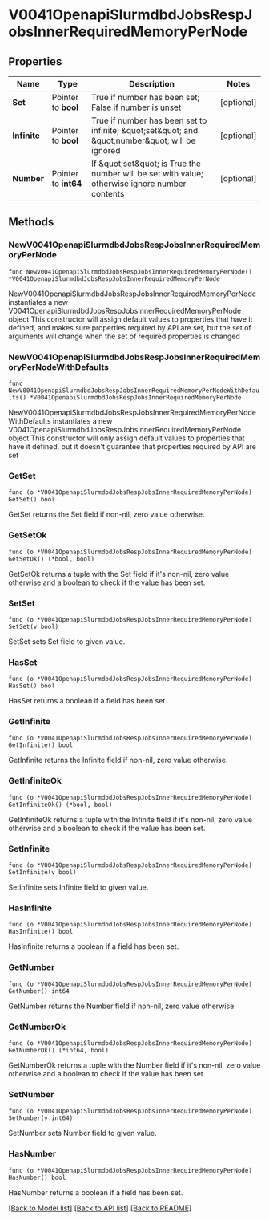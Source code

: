 # V0041OpenapiSlurmdbdJobsRespJobsInnerRequiredMemoryPerNode

## Properties

Name | Type | Description | Notes
------------ | ------------- | ------------- | -------------
**Set** | Pointer to **bool** | True if number has been set; False if number is unset | [optional] 
**Infinite** | Pointer to **bool** | True if number has been set to infinite; \&quot;set\&quot; and \&quot;number\&quot; will be ignored | [optional] 
**Number** | Pointer to **int64** | If \&quot;set\&quot; is True the number will be set with value; otherwise ignore number contents | [optional] 

## Methods

### NewV0041OpenapiSlurmdbdJobsRespJobsInnerRequiredMemoryPerNode

`func NewV0041OpenapiSlurmdbdJobsRespJobsInnerRequiredMemoryPerNode() *V0041OpenapiSlurmdbdJobsRespJobsInnerRequiredMemoryPerNode`

NewV0041OpenapiSlurmdbdJobsRespJobsInnerRequiredMemoryPerNode instantiates a new V0041OpenapiSlurmdbdJobsRespJobsInnerRequiredMemoryPerNode object
This constructor will assign default values to properties that have it defined,
and makes sure properties required by API are set, but the set of arguments
will change when the set of required properties is changed

### NewV0041OpenapiSlurmdbdJobsRespJobsInnerRequiredMemoryPerNodeWithDefaults

`func NewV0041OpenapiSlurmdbdJobsRespJobsInnerRequiredMemoryPerNodeWithDefaults() *V0041OpenapiSlurmdbdJobsRespJobsInnerRequiredMemoryPerNode`

NewV0041OpenapiSlurmdbdJobsRespJobsInnerRequiredMemoryPerNodeWithDefaults instantiates a new V0041OpenapiSlurmdbdJobsRespJobsInnerRequiredMemoryPerNode object
This constructor will only assign default values to properties that have it defined,
but it doesn't guarantee that properties required by API are set

### GetSet

`func (o *V0041OpenapiSlurmdbdJobsRespJobsInnerRequiredMemoryPerNode) GetSet() bool`

GetSet returns the Set field if non-nil, zero value otherwise.

### GetSetOk

`func (o *V0041OpenapiSlurmdbdJobsRespJobsInnerRequiredMemoryPerNode) GetSetOk() (*bool, bool)`

GetSetOk returns a tuple with the Set field if it's non-nil, zero value otherwise
and a boolean to check if the value has been set.

### SetSet

`func (o *V0041OpenapiSlurmdbdJobsRespJobsInnerRequiredMemoryPerNode) SetSet(v bool)`

SetSet sets Set field to given value.

### HasSet

`func (o *V0041OpenapiSlurmdbdJobsRespJobsInnerRequiredMemoryPerNode) HasSet() bool`

HasSet returns a boolean if a field has been set.

### GetInfinite

`func (o *V0041OpenapiSlurmdbdJobsRespJobsInnerRequiredMemoryPerNode) GetInfinite() bool`

GetInfinite returns the Infinite field if non-nil, zero value otherwise.

### GetInfiniteOk

`func (o *V0041OpenapiSlurmdbdJobsRespJobsInnerRequiredMemoryPerNode) GetInfiniteOk() (*bool, bool)`

GetInfiniteOk returns a tuple with the Infinite field if it's non-nil, zero value otherwise
and a boolean to check if the value has been set.

### SetInfinite

`func (o *V0041OpenapiSlurmdbdJobsRespJobsInnerRequiredMemoryPerNode) SetInfinite(v bool)`

SetInfinite sets Infinite field to given value.

### HasInfinite

`func (o *V0041OpenapiSlurmdbdJobsRespJobsInnerRequiredMemoryPerNode) HasInfinite() bool`

HasInfinite returns a boolean if a field has been set.

### GetNumber

`func (o *V0041OpenapiSlurmdbdJobsRespJobsInnerRequiredMemoryPerNode) GetNumber() int64`

GetNumber returns the Number field if non-nil, zero value otherwise.

### GetNumberOk

`func (o *V0041OpenapiSlurmdbdJobsRespJobsInnerRequiredMemoryPerNode) GetNumberOk() (*int64, bool)`

GetNumberOk returns a tuple with the Number field if it's non-nil, zero value otherwise
and a boolean to check if the value has been set.

### SetNumber

`func (o *V0041OpenapiSlurmdbdJobsRespJobsInnerRequiredMemoryPerNode) SetNumber(v int64)`

SetNumber sets Number field to given value.

### HasNumber

`func (o *V0041OpenapiSlurmdbdJobsRespJobsInnerRequiredMemoryPerNode) HasNumber() bool`

HasNumber returns a boolean if a field has been set.


[[Back to Model list]](../README.md#documentation-for-models) [[Back to API list]](../README.md#documentation-for-api-endpoints) [[Back to README]](../README.md)


